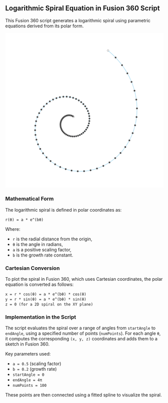 
## Logarithmic Spiral Equation in Fusion 360 Script

This Fusion 360 script generates a logarithmic spiral using parametric equations derived from its polar form.

![alt text](image.png)

### Mathematical Form

The logarithmic spiral is defined in polar coordinates as:

    r(θ) = a * e^(bθ)

Where:
- `r` is the radial distance from the origin,
- `θ` is the angle in radians,
- `a` is a positive scaling factor,
- `b` is the growth rate constant.

### Cartesian Conversion

To plot the spiral in Fusion 360, which uses Cartesian coordinates, the polar equation is converted as follows:

    x = r * cos(θ) = a * e^(bθ) * cos(θ)
    y = r * sin(θ) = a * e^(bθ) * sin(θ)
    z = 0 (for a 2D spiral on the XY plane)

### Implementation in the Script

The script evaluates the spiral over a range of angles from `startAngle` to `endAngle`, using a specified number of points (`numPoints`). For each angle `θ`, it computes the corresponding `(x, y, z)` coordinates and adds them to a sketch in Fusion 360.

Key parameters used:
- `a = 0.5` (scaling factor)
- `b = 0.2` (growth rate)
- `startAngle = 0`
- `endAngle = 4π`
- `numPoints = 100`

These points are then connected using a fitted spline to visualize the spiral.

